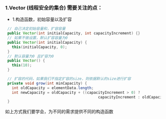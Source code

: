### 1.Vector (线程安全的集合) 需要关注的点：

- 1.构造函数，初始容量以及扩容

```java
 // 自己决定初始容量和，扩容容量
 public Vector(int initialCapacity, int capacityIncrement) {}
 // 如果不做设置，默认扩容容量为0
 public Vector(int initialCapacity) {
   this(initialCapacity, 0);
 }
 // 默认容量为0 且扩容为0 
 public Vector() {
   this(10);
 }

 // 扩容的代码，如果我们不指定扩容的size，则依据默认的size进行扩容 
 private void grow(int minCapacity) {
   int oldCapacity = elementData.length;
   int newCapacity = oldCapacity + ((capacityIncrement > 0) ?
                                          capacityIncrement : oldCapacity);
 } 
```

如上方式我们要学会，为不同的需求提供不同的构造函数




